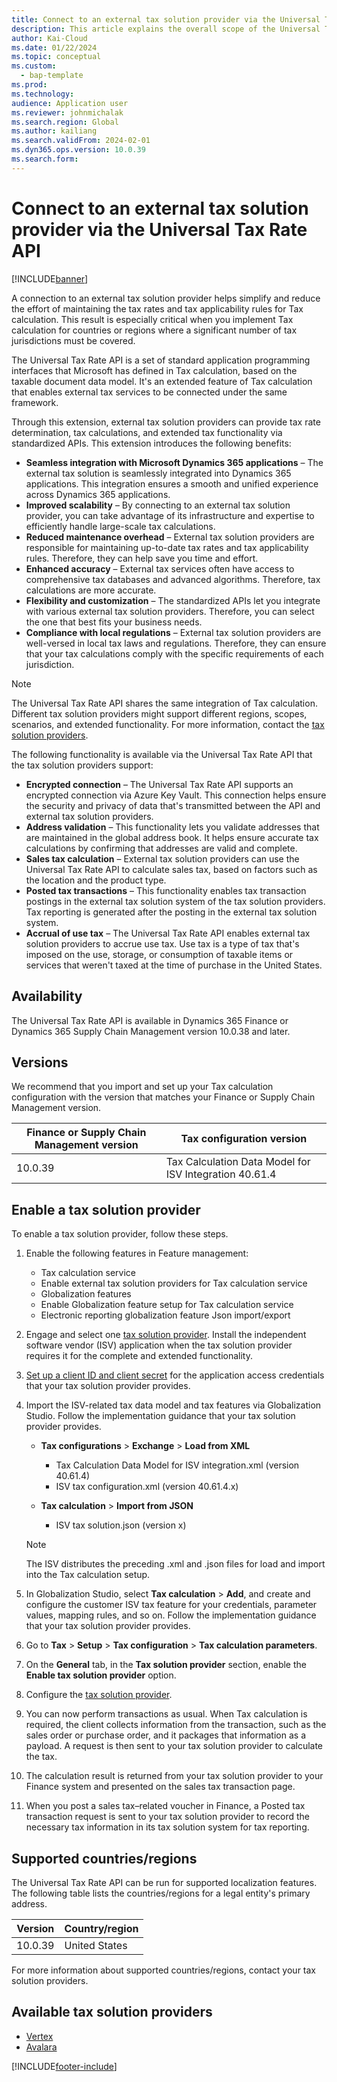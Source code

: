 ```yaml
---
title: Connect to an external tax solution provider via the Universal Tax Rate API
description: This article explains the overall scope of the Universal Tax Rate API feature for Tax calculation.
author: Kai-Cloud
ms.date: 01/22/2024
ms.topic: conceptual
ms.custom: 
  - bap-template
ms.prod: 
ms.technology: 
audience: Application user
ms.reviewer: johnmichalak
ms.search.region: Global
ms.author: kailiang
ms.search.validFrom: 2024-02-01
ms.dyn365.ops.version: 10.0.39
ms.search.form: 
---
```


# Connect to an external tax solution provider via the Universal Tax Rate API

[!INCLUDE[banner](../../includes/banner.md)]

A connection to an external tax solution provider helps simplify and reduce the effort of maintaining the tax rates and tax applicability rules for Tax calculation. This result is especially critical when you implement Tax calculation for countries or regions where a significant number of tax jurisdictions must be covered.

The Universal Tax Rate API is a set of standard application programming interfaces that Microsoft has defined in Tax calculation, based on the taxable document data model. It's an extended feature of Tax calculation that enables external tax services to be connected under the same framework.

Through this extension, external tax solution providers can provide tax rate determination, tax calculations, and extended tax functionality via standardized APIs. This extension introduces the following benefits:

- **Seamless integration with Microsoft Dynamics 365 applications** – The external tax solution is seamlessly integrated into Dynamics 365 applications. This integration ensures a smooth and unified experience across Dynamics 365 applications.
- **Improved scalability** – By connecting to an external tax solution provider, you can take advantage of its infrastructure and expertise to efficiently handle large-scale tax calculations.
- **Reduced maintenance overhead** – External tax solution providers are responsible for maintaining up-to-date tax rates and tax applicability rules. Therefore, they can help save you time and effort.
- **Enhanced accuracy** – External tax services often have access to comprehensive tax databases and advanced algorithms. Therefore, tax calculations are more accurate.
- **Flexibility and customization** – The standardized APIs let you integrate with various external tax solution providers. Therefore, you can select the one that best fits your business needs.
- **Compliance with local regulations** – External tax solution providers are well-versed in local tax laws and regulations. Therefore, they can ensure that your tax calculations comply with the specific requirements of each jurisdiction.

> [!NOTE]
> The Universal Tax Rate API shares the same integration of Tax calculation. Different tax solution providers might support different regions, scopes, scenarios, and extended functionality. For more information, contact the [tax solution providers](#available-tax-solution-providers).

The following functionality is available via the Universal Tax Rate API that the tax solution providers support:

- **Encrypted connection** – The Universal Tax Rate API supports an encrypted connection via Azure Key Vault. This connection helps ensure the security and privacy of data that's transmitted between the API and external tax solution providers.
- **Address validation** – This functionality lets you validate addresses that are maintained in the global address book. It helps ensure accurate tax calculations by confirming that addresses are valid and complete.
- **Sales tax calculation** – External tax solution providers can use the Universal Tax Rate API to calculate sales tax, based on factors such as the location and the product type.
- **Posted tax transactions** – This functionality enables tax transaction postings in the external tax solution system of the tax solution providers. Tax reporting is generated after the posting in the external tax solution system.
- **Accrual of use tax** – The Universal Tax Rate API enables external tax solution providers to accrue use tax. Use tax is a type of tax that's imposed on the use, storage, or consumption of taxable items or services that weren't taxed at the time of purchase in the United States.

## Availability

The Universal Tax Rate API is available in Dynamics 365 Finance or Dynamics 365 Supply Chain Management version 10.0.38 and later.

## Versions

We recommend that you import and set up your Tax calculation configuration with the version that matches your Finance or Supply Chain Management version.

| Finance or Supply Chain Management version | Tax configuration version |
|---|---|
| 10.0.39 | Tax Calculation Data Model for ISV Integration 40.61.4 |

## Enable a tax solution provider

To enable a tax solution provider, follow these steps.

1. Enable the following features in Feature management:

    - Tax calculation service
    - Enable external tax solution providers for Tax calculation service
    - Globalization features
    - Enable Globalization feature setup for Tax calculation service
    - Electronic reporting globalization feature Json import/export

1. Engage and select one [tax solution provider](#available-tax-solution-providers). Install the independent software vendor (ISV) application when the tax solution provider requires it for the complete and extended functionality.
1. [Set up a client ID and client secret](./universal-tax-rate-api-how-to-setup-clientId-and-clientsecret.md) for the application access credentials that your tax solution provider provides.
1. Import the ISV-related tax data model and tax features via Globalization Studio. Follow the implementation guidance that your tax solution provider provides.

    - **Tax configurations** \> **Exchange** \> **Load from XML**

        - Tax Calculation Data Model for ISV integration.xml (version 40.61.4)
        - ISV tax configuration.xml (version 40.61.4.x)

    - **Tax calculation** \> **Import from JSON**

        - ISV tax solution.json (version x)

    > [!NOTE]
    > The ISV distributes the preceding .xml and .json files for load and import into the Tax calculation setup.

1. In Globalization Studio, select **Tax calculation** \> **Add**, and create and configure the customer ISV tax feature for your credentials, parameter values, mapping rules, and so on. Follow the implementation guidance that your tax solution provider provides.
1. Go to **Tax** \> **Setup** \> **Tax configuration** \> **Tax calculation parameters**.
1. On the **General** tab, in the **Tax solution provider** section, enable the **Enable tax solution provider** option.
1. Configure the [tax solution provider](#available-tax-solution-providers).
1. You can now perform transactions as usual. When Tax calculation is required, the client collects information from the transaction, such as the sales order or purchase order, and it packages that information as a payload. A request is then sent to your tax solution provider to calculate the tax.
1. The calculation result is returned from your tax solution provider to your Finance system and presented on the sales tax transaction page.
1. When you post a sales tax–related voucher in Finance, a Posted tax transaction request is sent to your tax solution provider to record the necessary tax information in its tax solution system for tax reporting.

## Supported countries/regions

The Universal Tax Rate API can be run for supported localization features. The following table lists the countries/regions for a legal entity's primary address.

| Version | Country/region |
|---|---|
| 10.0.39 | United States |

For more information about supported countries/regions, contact your tax solution providers.

## Available tax solution providers

- [Vertex](https://go.microsoft.com/fwlink/?linkid=2258342)
- [Avalara](https://go.microsoft.com/fwlink/?linkid=2258284)

[!INCLUDE[footer-include](../../../includes/footer-banner.md)]

